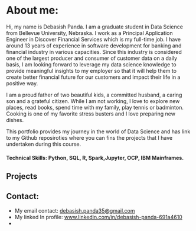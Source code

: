 # About me:
Hi, my name is Debasish Panda. I am a graduate student in Data Science from Bellevue University, Nebraska. I work as a Principal Application Engineer in Discover Financial Services which is my full-time job. I have around 13 years of experience in software development for banking and financial industry in various capacities. Since this industry is considered one of the largest producer and consumer of customer data on a daily basis, I am looking forward to leverage my data science knowledge to provide meaningful insights to my employer so that it will help them to create better financial future for our customers and impact their life in a positive way.

I am a proud father of two beautiful kids, a committed husband, a caring son and a grateful citizen. While I am not working, I love to explore new places, read books, spend time with my family, play tennis or badminton. Cooking is one of my favorite stress busters and I love preparing new dishes.

This portfolio provides my journey in the world of Data Science and has link to my Github reposiroties where you can fins the projects that I have undertaken during this course. 


#### Technical Skills: Python, SQL, R, Spark,Jupyter, OCP, IBM Mainframes.

## Projects

## Contact:
- My email contact: debasish.panda35@gmail.com
- My linked In profile: www.linkedin.com/in/debasish-panda-691a4610
- 
